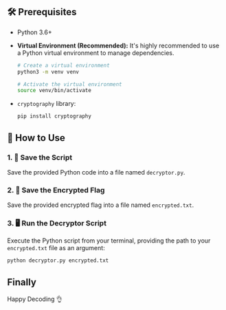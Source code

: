 ## 🛠️ Prerequisites
* Python 3.6+

* **Virtual Environment (Recommended):**
    It's highly recommended to use a Python virtual environment to manage dependencies.

    ```bash
    # Create a virtual environment
    python3 -m venv venv

    # Activate the virtual environment
    source venv/bin/activate
    ```

* `cryptography` library:

    ```bash
    pip install cryptography
    ```

## 🚀 How to Use

### 1. 💾 Save the Script

Save the provided Python code into a file named `decryptor.py`.

### 2. 💾 Save the Encrypted Flag

Save the provided encrypted flag into a file named `encrypted.txt`.

### 3. 🖥️ Run the Decryptor Script

Execute the Python script from your terminal, providing the path to your `encrypted.txt` file as an argument:

```bash
python decryptor.py encrypted.txt
```

## Finally

Happy Decoding 👌
